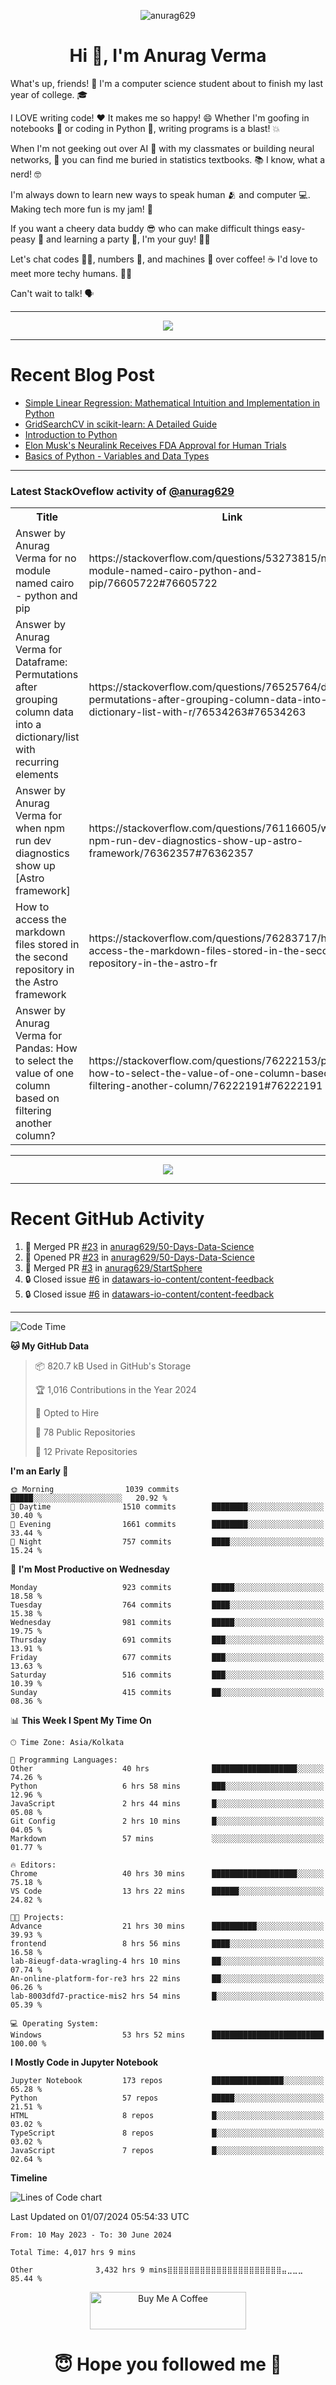

<p align="center"> <img src="https://komarev.com/ghpvc/?username=anurag629&label=Profile%20views&color=0e75b6&style=flat" alt="anurag629" /> </p>

<h1 align="center">Hi 👋, I'm Anurag Verma</h1>

What's up, friends! 👋 I'm a computer science student about to finish my last year of college. 🎓

I LOVE writing code! ❤️ It makes me so happy! 😄 Whether I'm goofing in notebooks 📓 or coding in Python 🐍, writing programs is a blast! 💥

When I'm not geeking out over AI 🤖 with my classmates or building neural networks, 🧠 you can find me buried in statistics textbooks. 📚 I know, what a nerd! 🤓

I'm always down to learn new ways to speak human 🫂 and computer 💻. Making tech more fun is my jam! 🍇

If you want a cheery data buddy 😎 who can make difficult things easy-peasy 🥝 and learning a party 🎉, I'm your guy! 🙋‍♂️

Let's chat codes 👨‍💻, numbers 🧮, and machines 🤖 over coffee! ☕ I'd love to meet more techy humans. 💁‍♂️

Can't wait to talk! 🗣️

---

<p align="center">
  <img src="https://spotify-github-profile.vercel.app/api/view.svg?uid=mwvywke3fo2gajpenodnmobfh&cover_image=true&theme=default&show_offline=false&background_color=121212&interchange=false&bar_color=53b14f&bar_color_cover=true">
</p>

---

# Recent Blog Post

<!-- BLOG-POST-LIST:START -->
- [Simple Linear Regression: Mathematical Intuition and Implementation in Python](https://codercops.tech/blog/machine-learning-algorithms/simple-linear-regression-mathematical-intuation)
- [GridSearchCV in scikit-learn: A Detailed Guide](https://codercops.tech/blog/gridsearchcv-in-scikit-learn-a-detailed-guide)
- [Introduction to Python](https://codercops.tech/blog/python-tutorial/introduction-to-python)
- [Elon Musk&#39;s Neuralink Receives FDA Approval for Human Trials](https://codercops.tech/blog/elon-musks-neuralink-receives-fda-approval-for-human-trials)
- [Basics of Python - Variables and Data Types](https://codercops.tech/blog/python-basics-of-python-variables-and-data-types)
<!-- BLOG-POST-LIST:END -->

---

### Latest StackOveflow activity of [@anurag629](https://github.com/anurag629)
<table>
  <tr><th>Title</th><th>Link</th></tr>
  <!-- STACKOVERFLOW:START --><tr><td>Answer by Anurag Verma for no module named cairo - python and pip</td><td>https://stackoverflow.com/questions/53273815/no-module-named-cairo-python-and-pip/76605722#76605722</td></tr><tr><td>Answer by Anurag Verma for Dataframe: Permutations after grouping column data into a dictionary/list with recurring elements</td><td>https://stackoverflow.com/questions/76525764/dataframe-permutations-after-grouping-column-data-into-a-dictionary-list-with-r/76534263#76534263</td></tr><tr><td>Answer by Anurag Verma for when npm run dev diagnostics show up [Astro framework]</td><td>https://stackoverflow.com/questions/76116605/when-npm-run-dev-diagnostics-show-up-astro-framework/76362357#76362357</td></tr><tr><td>How to access the markdown files stored in the second repository in the Astro framework</td><td>https://stackoverflow.com/questions/76283717/how-to-access-the-markdown-files-stored-in-the-second-repository-in-the-astro-fr</td></tr><tr><td>Answer by Anurag Verma for Pandas: How to select the value of one column based on filtering another column?</td><td>https://stackoverflow.com/questions/76222153/pandas-how-to-select-the-value-of-one-column-based-on-filtering-another-column/76222191#76222191</td></tr><!-- STACKOVERFLOW:END -->
</table>

---

<p align="center">
  <img alig src="https://github-profile-trophy.vercel.app/?username=anurag629&theme=onedark&column=-1" />
</p>

---

# Recent GitHub Activity
<!--START_SECTION:activity-->
1. 🎉 Merged PR [#23](https://github.com/anurag629/50-Days-Data-Science/pull/23) in [anurag629/50-Days-Data-Science](https://github.com/anurag629/50-Days-Data-Science)
2. 💪 Opened PR [#23](https://github.com/anurag629/50-Days-Data-Science/pull/23) in [anurag629/50-Days-Data-Science](https://github.com/anurag629/50-Days-Data-Science)
3. 🎉 Merged PR [#3](https://github.com/anurag629/StartSphere/pull/3) in [anurag629/StartSphere](https://github.com/anurag629/StartSphere)
4. 🔒 Closed issue [#6](https://github.com/datawars-io-content/content-feedback/issues/6) in [datawars-io-content/content-feedback](https://github.com/datawars-io-content/content-feedback)
5. 🔒 Closed issue [#6](https://github.com/datawars-io-content/content-feedback/issues/6) in [datawars-io-content/content-feedback](https://github.com/datawars-io-content/content-feedback)
<!--END_SECTION:activity-->

---

<!--START_SECTION:waka-->
![Code Time](http://img.shields.io/badge/Code%20Time-4%2C022%20hrs%2049%20mins-blue)

**🐱 My GitHub Data** 

> 📦 820.7 kB Used in GitHub's Storage 
 > 
> 🏆 1,016 Contributions in the Year 2024
 > 
> 💼 Opted to Hire
 > 
> 📜 78 Public Repositories 
 > 
> 🔑 12 Private Repositories 
 > 
**I'm an Early 🐤** 

```text
🌞 Morning                1039 commits        █████░░░░░░░░░░░░░░░░░░░░   20.92 % 
🌆 Daytime                1510 commits        ████████░░░░░░░░░░░░░░░░░   30.40 % 
🌃 Evening                1661 commits        ████████░░░░░░░░░░░░░░░░░   33.44 % 
🌙 Night                  757 commits         ████░░░░░░░░░░░░░░░░░░░░░   15.24 % 
```
📅 **I'm Most Productive on Wednesday** 

```text
Monday                   923 commits         █████░░░░░░░░░░░░░░░░░░░░   18.58 % 
Tuesday                  764 commits         ████░░░░░░░░░░░░░░░░░░░░░   15.38 % 
Wednesday                981 commits         █████░░░░░░░░░░░░░░░░░░░░   19.75 % 
Thursday                 691 commits         ███░░░░░░░░░░░░░░░░░░░░░░   13.91 % 
Friday                   677 commits         ███░░░░░░░░░░░░░░░░░░░░░░   13.63 % 
Saturday                 516 commits         ███░░░░░░░░░░░░░░░░░░░░░░   10.39 % 
Sunday                   415 commits         ██░░░░░░░░░░░░░░░░░░░░░░░   08.36 % 
```


📊 **This Week I Spent My Time On** 

```text
🕑︎ Time Zone: Asia/Kolkata

💬 Programming Languages: 
Other                    40 hrs              ███████████████████░░░░░░   74.26 % 
Python                   6 hrs 58 mins       ███░░░░░░░░░░░░░░░░░░░░░░   12.96 % 
JavaScript               2 hrs 44 mins       █░░░░░░░░░░░░░░░░░░░░░░░░   05.08 % 
Git Config               2 hrs 10 mins       █░░░░░░░░░░░░░░░░░░░░░░░░   04.05 % 
Markdown                 57 mins             ░░░░░░░░░░░░░░░░░░░░░░░░░   01.77 % 

🔥 Editors: 
Chrome                   40 hrs 30 mins      ███████████████████░░░░░░   75.18 % 
VS Code                  13 hrs 22 mins      ██████░░░░░░░░░░░░░░░░░░░   24.82 % 

🐱‍💻 Projects: 
Advance                  21 hrs 30 mins      ██████████░░░░░░░░░░░░░░░   39.93 % 
frontend                 8 hrs 56 mins       ████░░░░░░░░░░░░░░░░░░░░░   16.58 % 
lab-8ieugf-data-wragling-4 hrs 10 mins       ██░░░░░░░░░░░░░░░░░░░░░░░   07.74 % 
An-online-platform-for-re3 hrs 22 mins       ██░░░░░░░░░░░░░░░░░░░░░░░   06.26 % 
lab-8003dfd7-practice-mis2 hrs 54 mins       █░░░░░░░░░░░░░░░░░░░░░░░░   05.39 % 

💻 Operating System: 
Windows                  53 hrs 52 mins      █████████████████████████   100.00 % 
```

**I Mostly Code in Jupyter Notebook** 

```text
Jupyter Notebook         173 repos           ████████████████░░░░░░░░░   65.28 % 
Python                   57 repos            █████░░░░░░░░░░░░░░░░░░░░   21.51 % 
HTML                     8 repos             █░░░░░░░░░░░░░░░░░░░░░░░░   03.02 % 
TypeScript               8 repos             █░░░░░░░░░░░░░░░░░░░░░░░░   03.02 % 
JavaScript               7 repos             █░░░░░░░░░░░░░░░░░░░░░░░░   02.64 % 
```



**Timeline**

![Lines of Code chart](https://raw.githubusercontent.com/anurag629/anurag629/main/assets/bar_graph.png)


 Last Updated on 01/07/2024 05:54:33 UTC
<!--END_SECTION:waka-->

<!--START_SECTION:waka-simple-->

```text
From: 10 May 2023 - To: 30 June 2024

Total Time: 4,017 hrs 9 mins

Other              3,432 hrs 9 mins⣿⣿⣿⣿⣿⣿⣿⣿⣿⣿⣿⣿⣿⣿⣿⣿⣿⣿⣿⣿⣿⣤⣀⣀⣀   85.44 %
```

<!--END_SECTION:waka-simple-->

<p align="center"> 
<a href="https://www.buymeacoffee.com/anurag629" target="_blank"><img src="https://cdn.buymeacoffee.com/buttons/default-orange.png" alt="Buy Me A Coffee" height="60" width="250"></a>
</p>


<h1 align="center"> 😇 Hope you followed me 🥰  </h1>
